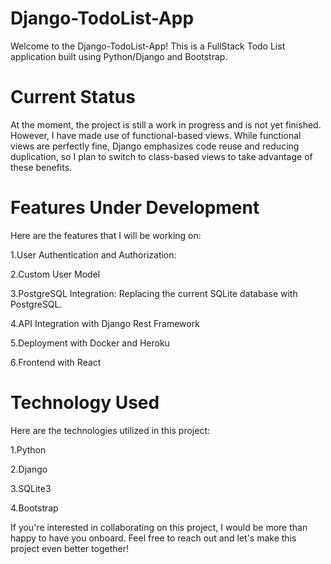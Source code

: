 # Django-TodoList-App
  Welcome to the Django-TodoList-App! This is a FullStack Todo List application built using Python/Django and Bootstrap.

# Current Status
  At the moment, the project is still a work in progress and is not yet finished. However, I have made use of functional-based views. 
  While functional views are perfectly fine, Django emphasizes code reuse and reducing duplication, 
  so I plan to switch to class-based views to take advantage of these benefits.

# Features Under Development
  Here are the features that I will be working on:

   1.User Authentication and Authorization: 

   2.Custom User Model

   3.PostgreSQL Integration: Replacing the current SQLite database with PostgreSQL. 

   4.API Integration with Django Rest Framework

   5.Deployment with Docker and Heroku

   6.Frontend with React

# Technology Used
 Here are the technologies utilized in this project:

   1.Python

   2.Django

   3.SQLite3

   4.Bootstrap

If you're interested in collaborating on this project, I would be more than happy to have you onboard. Feel free to reach out and let's make this project even better together!
